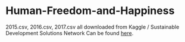 # Human-Freedom-and-Happiness

2015.csv, 2016.csv, 2017.csv all downloaded from Kaggle / Sustainable Development Solutions Network
Can be found [here](https://www.kaggle.com/unsdsn/world-happiness).

